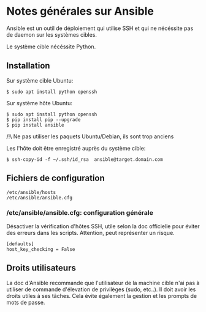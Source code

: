 # Notes générales sur Ansible

Ansible est un outil de déploiement qui utilise SSH et qui ne nécéssite pas de daemon sur les 
systèmes cibles.

Le système cible nécéssite Python.

## Installation 

Sur système cible Ubuntu:

    $ sudo apt install python openssh
    
Sur système hôte Ubuntu:

    $ sudo apt install python openssh
    $ pip install pip --upgrade
    $ pip install ansible
    
/!\ Ne pas utiliser les paquets Ubuntu/Debian, ils sont trop anciens

Les l'hôte doit être enregistré auprès du système cible:

    $ ssh-copy-id -f ~/.ssh/id_rsa  ansible@target.domain.com
    

## Fichiers de configuration

    /etc/ansible/hosts
    /etc/ansible/ansible.cfg

### /etc/ansible/ansible.cfg: configuration générale

Désactiver la vérification d'hôtes SSH, utile selon la doc officielle pour
  éviter des erreurs dans les scripts. Attention, peut représenter un risque.

    [defaults]
    host_key_checking = False

## Droits utilisateurs

La doc d'Ansible recommande que l'utilisateur de la machine cible n'ai pas à utiliser 
de commande d'élevation de privilèges (sudo, etc..). Il doit avoir les droits utiles à 
ses tâches. Cela évite également la gestion et les prompts de mots de passe.

    
    
    
    
    
    
    
    
    
    
    
    
    
    
    
    
    
    
    
    
    
    
    